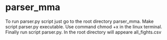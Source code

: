 # parser_mma
To run parser.py script just go to the root directory parser_mma. 
Make script parser.py executable.
Use command chmod +x in the linux terminal.
Finally run script parser.py. 
In the root directory will appeare all_fights.csv
